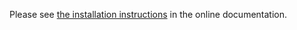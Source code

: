 Please see [the installation instructions](https://doc.otobo.org/manual/installation/10.1/en/content/index.html)
in the online documentation.
